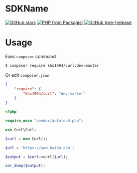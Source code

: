 # SDKName

[![GitHub stars](https://img.shields.io/github/stars/khs1994-php/curl.svg?style=social&label=Stars)](https://github.com/khs1994-php/curl) [![PHP from Packagist](https://img.shields.io/packagist/php-v/khs1994/curl.svg)](https://packagist.org/packages/khs1994/curl) [![GitHub (pre-)release](https://img.shields.io/github/release/khs1994-php/curl/all.svg)](https://github.com/khs1994-php/curl/releases)

# Usage

Exec `composer` command

```bash
$ composer require khs1994/curl:dev-master
```

Or edit `composer.json`

```json
{
    "require": {
        "khs1994/curl": "dev-master"
    }
}
```

```php
<?php

require_once "vendor/autoload.php";

use Curl\Curl;

$curl = new Curl();

$url = 'https://www.baidu.com';

$output = $curl->curl($url);

var_dump($output);
```
